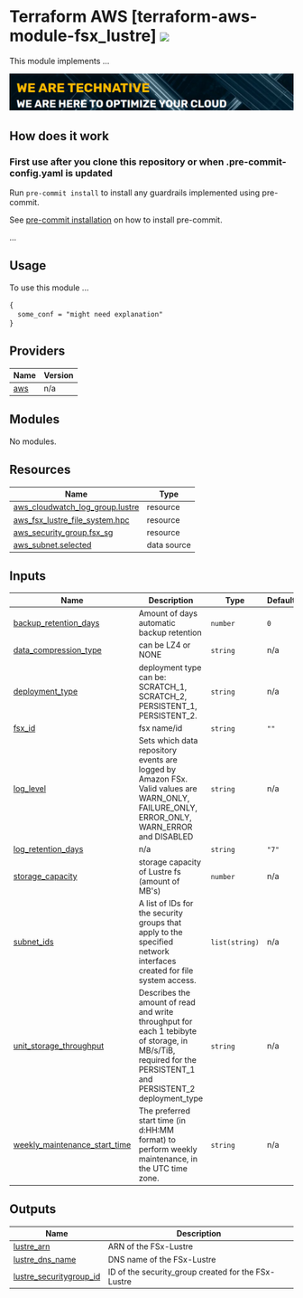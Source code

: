 # Terraform AWS [terraform-aws-module-fsx_lustre] ![](https://img.shields.io/github/workflow/status/wearetechnative/terraform-aws-module-fsx_lustre/tflint.yaml?branch=main)

<!-- SHIELDS -->

This module implements ...

[![](we-are-technative.png)](https://www.technative.nl)

## How does it work

### First use after you clone this repository or when .pre-commit-config.yaml is updated

Run `pre-commit install` to install any guardrails implemented using pre-commit.

See [pre-commit installation](https://pre-commit.com/#install) on how to install pre-commit.

...

## Usage

To use this module ...

```hcl
{
  some_conf = "might need explanation"
}
```

<!-- BEGIN_TF_DOCS -->
## Providers

| Name | Version |
|------|---------|
| <a name="provider_aws"></a> [aws](#provider\_aws) | n/a |

## Modules

No modules.

## Resources

| Name | Type |
|------|------|
| [aws_cloudwatch_log_group.lustre](https://registry.terraform.io/providers/hashicorp/aws/latest/docs/resources/cloudwatch_log_group) | resource |
| [aws_fsx_lustre_file_system.hpc](https://registry.terraform.io/providers/hashicorp/aws/latest/docs/resources/fsx_lustre_file_system) | resource |
| [aws_security_group.fsx_sg](https://registry.terraform.io/providers/hashicorp/aws/latest/docs/resources/security_group) | resource |
| [aws_subnet.selected](https://registry.terraform.io/providers/hashicorp/aws/latest/docs/data-sources/subnet) | data source |

## Inputs

| Name | Description | Type | Default | Required |
|------|-------------|------|---------|:--------:|
| <a name="input_backup_retention_days"></a> [backup\_retention\_days](#input\_backup\_retention\_days) | Amount of days automatic backup retention | `number` | `0` | no |
| <a name="input_data_compression_type"></a> [data\_compression\_type](#input\_data\_compression\_type) | can be LZ4 or NONE | `string` | n/a | yes |
| <a name="input_deployment_type"></a> [deployment\_type](#input\_deployment\_type) | deployment type can be: SCRATCH\_1, SCRATCH\_2, PERSISTENT\_1, PERSISTENT\_2. | `string` | n/a | yes |
| <a name="input_fsx_id"></a> [fsx\_id](#input\_fsx\_id) | fsx name/id | `string` | `""` | no |
| <a name="input_log_level"></a> [log\_level](#input\_log\_level) | Sets which data repository events are logged by Amazon FSx. Valid values are WARN\_ONLY, FAILURE\_ONLY, ERROR\_ONLY, WARN\_ERROR and DISABLED | `string` | n/a | yes |
| <a name="input_log_retention_days"></a> [log\_retention\_days](#input\_log\_retention\_days) | n/a | `string` | `"7"` | no |
| <a name="input_storage_capacity"></a> [storage\_capacity](#input\_storage\_capacity) | storage capacity of Lustre fs (amount of MB's) | `number` | n/a | yes |
| <a name="input_subnet_ids"></a> [subnet\_ids](#input\_subnet\_ids) | A list of IDs for the security groups that apply to the specified network interfaces created for file system access. | `list(string)` | n/a | yes |
| <a name="input_unit_storage_throughput"></a> [unit\_storage\_throughput](#input\_unit\_storage\_throughput) | Describes the amount of read and write throughput for each 1 tebibyte of storage, in MB/s/TiB, required for the PERSISTENT\_1 and PERSISTENT\_2 deployment\_type | `string` | n/a | yes |
| <a name="input_weekly_maintenance_start_time"></a> [weekly\_maintenance\_start\_time](#input\_weekly\_maintenance\_start\_time) | The preferred start time (in d:HH:MM format) to perform weekly maintenance, in the UTC time zone. | `string` | n/a | yes |

## Outputs

| Name | Description |
|------|-------------|
| <a name="output_lustre_arn"></a> [lustre\_arn](#output\_lustre\_arn) | ARN of the FSx-Lustre |
| <a name="output_lustre_dns_name"></a> [lustre\_dns\_name](#output\_lustre\_dns\_name) | DNS name of the FSx-Lustre |
| <a name="output_lustre_securitygroup_id"></a> [lustre\_securitygroup\_id](#output\_lustre\_securitygroup\_id) | ID of the security\_group created for the FSx-Lustre |
<!-- END_TF_DOCS -->

